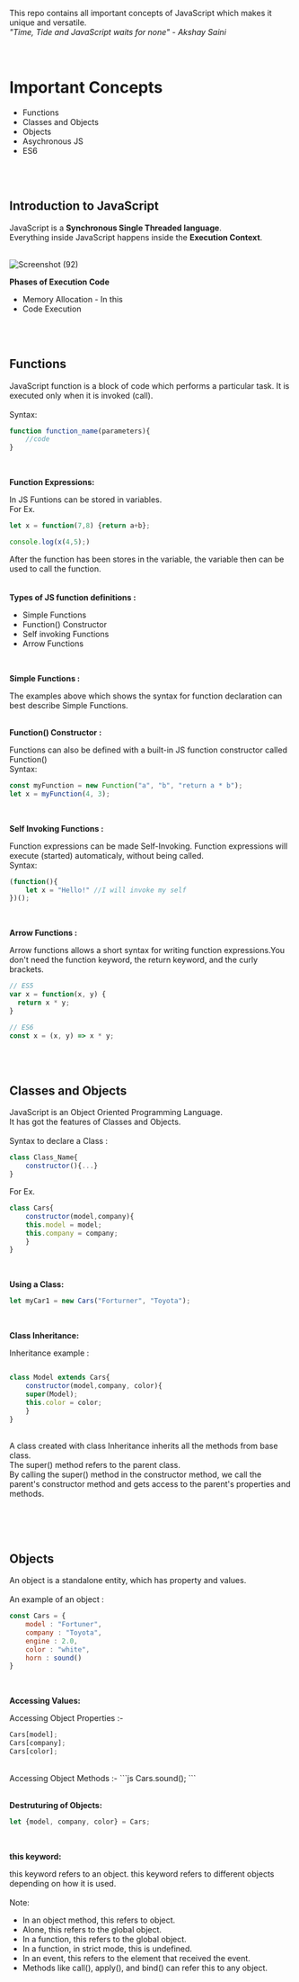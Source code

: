 This repo contains all important concepts of JavaScript which makes it unique and versatile.<br>
*"Time, Tide and JavaScript waits for none" - Akshay Saini*
<br><br><br>

# Important Concepts

 * Functions
 * Classes and Objects 
 * Objects
 * Asychronous JS
 * ES6
 
 <br><br>

## Introduction to JavaScript

JavaScript is a **Synchronous Single Threaded language**. <br>
Everything inside JavaScript happens inside the **Execution Context**. <br>
<br>

![Screenshot (92)](https://user-images.githubusercontent.com/83531337/161437117-85c3f422-95bb-44fa-9804-cdf26b0c67f9.png)


**Phases of Execution Code**
* Memory Allocation - In this 
* Code Execution 

<br><br>


## Functions

JavaScript function is a block of code which performs a particular task. It is executed only when it is invoked (call).<br>
<br>
Syntax: <br>
```js 
function function_name(parameters){
    //code 
}
```
<br>

**Function Expressions:**

In JS Funtions can be stored in variables. <br>
For Ex. <br>
```js
let x = function(7,8) {return a+b};

console.log(x(4,5);)
```
After the function has been stores in the variable, the variable then can be used to call the function.<br>
<br>
<br>
**Types of JS function definitions :** <br>
* Simple Functions
* Function() Constructor
* Self invoking Functions
* Arrow Functions
<br>

**Simple Functions :** 

The examples above which shows the syntax for function declaration can best describe Simple Functions.<br>
<br>

**Function() Constructor :** 

Functions can also be defined with a built-in JS function constructor called Function() <br>
Syntax:<br>
```js
const myFunction = new Function("a", "b", "return a * b");
let x = myFunction(4, 3);
```
<br>

**Self Invoking Functions :** 

Function expressions can be made Self-Invoking. Function expressions will execute (started)  automaticaly, without being called.<br>
Syntax: <br>
```js
(function(){
    let x = "Hello!" //I will invoke my self
})();
```
<br>

**Arrow Functions :** 

Arrow functions allows a short syntax for writing function expressions.You don't need the function keyword, the return keyword, and the curly brackets.

```js
// ES5
var x = function(x, y) {
  return x * y;
}

// ES6
const x = (x, y) => x * y;
```

<br><br>


## Classes and Objects

JavaScript is an Object Oriented Programming Language.<br>
It has got the features of Classes and Objects.<br>
<br>
Syntax to declare a Class :<br>
```js
class Class_Name{
    constructor(){...}
}
```

For Ex. <br>
```js
class Cars{
    constructor(model,company){
    this.model = model;
    this.company = company;
    }
}
```
<br>

**Using a Class:**

```js
let myCar1 = new Cars("Forturner", "Toyota");
```
<br>

**Class Inheritance:**

Inheritance example : 
```js

class Model extends Cars{
    constructor(model,company, color){
    super(Model);
    this.color = color;
    }
}
```
<br>
A class created with class Inheritance inherits all the methods from base class.<br>
The super() method refers to the parent class.<br>
By calling the super() method in the constructor method, we call the parent's constructor method and gets access to the parent's properties and methods.<br>
<br>

<br><br>


## Objects


An object is a standalone entity, which has property and values.<br>
<br>
An example of an object : <br>
```js
const Cars = {
    model : "Fortuner",
    company : "Toyota",
    engine : 2.0,
    color : "white",
    horn : sound() 
}
```
<br>

**Accessing Values:**

Accessing Object Properties :-
```js
Cars[model];
Cars[company];
Cars[color];
```
<br>
Accessing Object Methods :-
```js
Cars.sound();
```

<br>
<br>

**Destruturing of Objects:**

```js
let {model, company, color} = Cars; 
```
<br>


**this keyword:**

this keyword refers to an object. this keyword refers to different objects depending on how it is used.<br>
<br>
Note: <br>
* In an object method, this refers to object.
* Alone, this refers to the global object.
* In a function, this refers to the global object.
* In a function, in strict mode, this is undefined.
* In an event, this refers to the element that received the event.
* Methods like call(), apply(), and bind() can refer this to any object.

<br><br>



    









